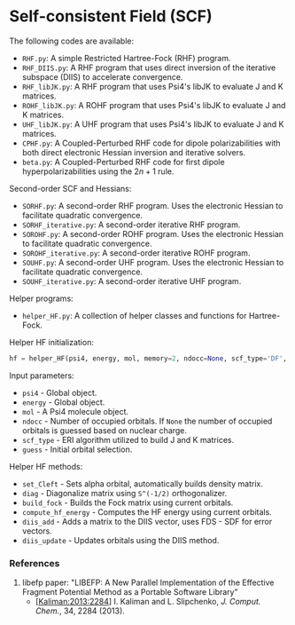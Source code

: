 Self-consistent Field (SCF)
====================================

The following codes are available:
- `RHF.py`: A simple Restricted Hartree-Fock (RHF) program.
- `RHF_DIIS.py`: A RHF program that uses direct inversion of the iterative subspace (DIIS) to accelerate convergence.
- `RHF_libJK.py`: A RHF program that uses Psi4's libJK to evaluate J and K matrices.
- `ROHF_libJK.py`: A ROHF program that uses Psi4's libJK to evaluate J and K matrices.
- `UHF_libJK.py`: A UHF program that uses Psi4's libJK to evaluate J and K matrices.
- `CPHF.py`: A Coupled-Perturbed RHF code for dipole polarizabilities with both direct electronic Hessian inversion and iterative solvers.
- `beta.py`: A Coupled-Perturbed RHF code for first dipole hyperpolarizabilities using the $2n+1$ rule.

Second-order SCF and Hessians:
- `SORHF.py`: A second-order RHF program. Uses the electronic Hessian to facilitate quadratic convergence.
- `SORHF_iterative.py`: A second-order iterative RHF program.
- `SOROHF.py`: A second-order ROHF program. Uses the electronic Hessian to facilitate quadratic convergence.
- `SOROHF_iterative.py`: A second-order iterative ROHF program.
- `SOUHF.py`: A second-order UHF program. Uses the electronic Hessian to facilitate quadratic convergence.
- `SOUHF_iterative.py`: A second-order iterative UHF program.

Helper programs:
- `helper_HF.py`: A collection of helper classes and functions for Hartree-Fock.

Helper HF initialization:
```python
hf = helper_HF(psi4, energy, mol, memory=2, ndocc=None, scf_type='DF', guess='core'):
```
Input parameters:
- `psi4` - Global object.
- `energy` - Global object.
- `mol` - A Psi4 molecule object.
- `ndocc` - Number of occupied orbitals. If `None` the number of occupied orbitals is guessed based on nuclear charge.
- `scf_type` - ERI algorithm utilized to build J and K matrices.
- `guess` - Initial orbital selection.

Helper HF methods:
- `set_Cleft` - Sets alpha orbital, automatically builds density matrix.
- `diag` - Diagonalize matrix using `S^(-1/2)` orthogonalizer.
- `build_fock` - Builds the Fock matrix using current orbitals.
- `compute_hf_energy` - Computes the HF energy using current orbitals.
- `diis_add` - Adds a matrix to the DIIS vector, uses FDS - SDF for error vectors.
- `diis_update` - Updates orbitals using the DIIS method.

### References
 1) libefp paper: "LIBEFP: A New Parallel Implementation of the Effective Fragment Potential Method as a Portable Software Library"
    - [[Kaliman:2013:2284](http://dx.doi.org/10.1002/jcc.23375)] I. Kaliman and L. Slipchenko, *J. Comput. Chem.*, 34, 2284 (2013).
